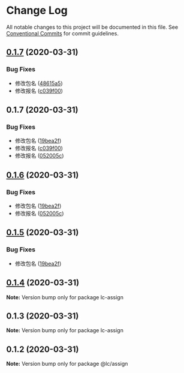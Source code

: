 # Change Log

All notable changes to this project will be documented in this file.
See [Conventional Commits](https://conventionalcommits.org) for commit guidelines.

## [0.1.7](https://github.com/echoLC/utils-monorepo/compare/lc-assign@0.1.6...lc-assign@0.1.7) (2020-03-31)


### Bug Fixes

* 修改包名 ([48615a5](https://github.com/echoLC/utils-monorepo/commit/48615a5926a2e5643d84a7fabd346fd52e4e31da))
* 修改报名 ([c039f00](https://github.com/echoLC/utils-monorepo/commit/c039f0029d58ec858784163d483b826c925a5cd0))





## 0.1.7 (2020-03-31)


### Bug Fixes

* 修改包名 ([19bea2f](https://github.com/echoLC/utils-monorepo/commit/19bea2fb9587bfc623d2ad8fb797211b529f0bdf))
* 修改报名 ([c039f00](https://github.com/echoLC/utils-monorepo/commit/c039f0029d58ec858784163d483b826c925a5cd0))
* 修改报名 ([052005c](https://github.com/echoLC/utils-monorepo/commit/052005ccecc2e66574a0fd61e1e17dd53b819ad3))





## [0.1.6](https://github.com/echoLC/utils-monorepo/compare/lc-assign@0.1.4...lc-assign@0.1.6) (2020-03-31)


### Bug Fixes

* 修改包名 ([19bea2f](https://github.com/echoLC/utils-monorepo/commit/19bea2fb9587bfc623d2ad8fb797211b529f0bdf))
* 修改报名 ([052005c](https://github.com/echoLC/utils-monorepo/commit/052005ccecc2e66574a0fd61e1e17dd53b819ad3))





## [0.1.5](https://github.com/echoLC/utils-monorepo/compare/@lc/assign@0.1.2...@lc/assign@0.1.5) (2020-03-31)


### Bug Fixes

* 修改包名 ([19bea2f](https://github.com/echoLC/utils-monorepo/commit/19bea2fb9587bfc623d2ad8fb797211b529f0bdf))





## [0.1.4](https://github.com/echoLC/utils-monorepo/compare/lc-assign@0.1.3...lc-assign@0.1.4) (2020-03-31)

**Note:** Version bump only for package lc-assign





## 0.1.3 (2020-03-31)

**Note:** Version bump only for package lc-assign





## 0.1.2 (2020-03-31)

**Note:** Version bump only for package @lc/assign
